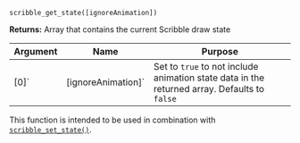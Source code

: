 `scribble_get_state([ignoreAnimation])`

**Returns:** Array that contains the current Scribble draw state

|Argument|Name              |Purpose|
|--------|------------------|-------|
|[0]`    |[ignoreAnimation]`|Set to `true` to not include animation state data in the returned array. Defaults to `false`|

This function is intended to be used in combination with [`scribble_set_state()`](scribble_set_state).